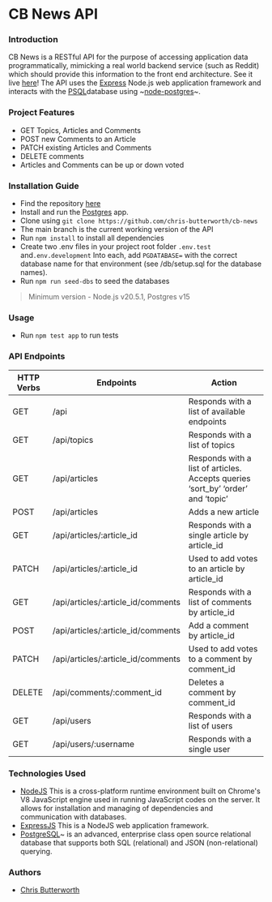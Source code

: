 # CB News API

### Introduction

CB News is a RESTful API for the purpose of accessing application data programmatically, mimicking a real world backend service (such as Reddit) which should provide this information to the front end architecture.
See it live [here](https://cb-news.onrender.com/api)!
The API uses the [Express](https://expressjs.com/) Node.js web application framework and interacts with the [PSQL](https://www.postgresql.org/download/)database using ~[node-postgres](https://node-postgres.com/)~.

### Project Features

- GET Topics, Articles and Comments
- POST new Comments to an Article
- PATCH existing Articles and Comments
- DELETE comments
- Articles and Comments can be up or down voted

### Installation Guide

- Find the repository [here](https://github.com/chris-butterworth/cb-news)
- Install and run the [Postgres](https://www.postgresql.org/download/) app.
- Clone using `git clone https://github.com/chris-butterworth/cb-news`
- The main branch is the current working version of the API
- Run `npm install` to install all dependencies
- Create two .env files in your project root folder `.env.test` and`.env.development` Into each, add `PGDATABASE=` with the correct database name for that environment (see /db/setup.sql for the database names).
- Run `npm run seed-dbs` to seed the databases

> Minimum version - Node.js v20.5.1, Postgres v15

### Usage

- Run `npm test app` to run tests

### API Endpoints

| HTTP Verbs | Endpoints                          | Action                                                                          |
| ---------- | ---------------------------------- | ------------------------------------------------------------------------------- |
| GET        | /api                               | Responds with a list of available endpoints                                     |
| GET        | /api/topics                        | Responds with a list of topics                                                  |
| GET        | /api/articles                      | Responds with a list of articles. Accepts queries ‘sort_by’ ‘order’ and ‘topic’ |
| POST       | /api/articles                      | Adds a new article                                                              |
| GET        | /api/articles/:article_id          | Responds with a single article by article_id                                    |
| PATCH      | /api/articles/:article_id          | Used to add votes to an article by article_id                                   |
| GET        | /api/articles/:article_id/comments | Responds with a list of comments by article_id                                  |
| POST       | /api/articles/:article_id/comments | Add a comment by article_id                                                     |
| PATCH      | /api/articles/:article_id/comments | Used to add votes to a comment by comment_id                                    |
| DELETE     | /api/comments/:comment_id          | Deletes a comment by comment_id                                                 |
| GET        | /api/users                         | Responds with a list of users                                                   |
| GET        | /api/users/:username               | Responds with a single user                                                     |

### Technologies Used

- [NodeJS](https://nodejs.org/) This is a cross-platform runtime environment built on Chrome's V8 JavaScript engine used in running JavaScript codes on the server. It allows for installation and managing of dependencies and communication with databases.
- [ExpressJS](https://www.expresjs.org/) This is a NodeJS web application framework.
- [PostgreSQL](https://www.postgresql.org/)~ is an advanced, enterprise class open source relational database that supports both SQL (relational) and JSON (non-relational) querying.

### Authors

- [Chris Butterworth](https://github.com/chris-butterworth)
